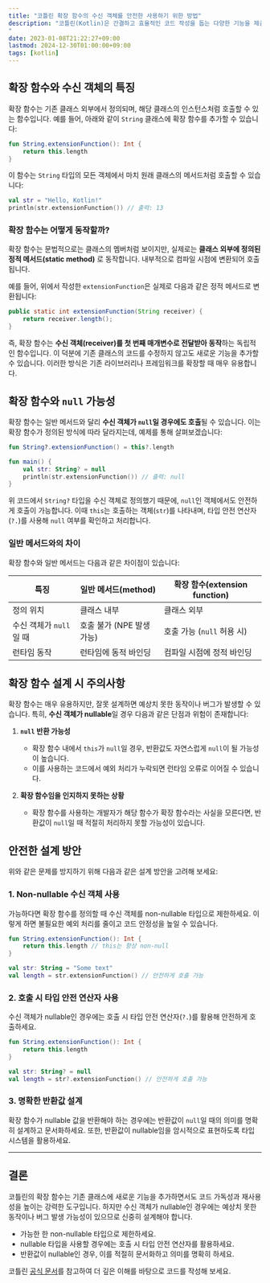 ```yaml
---
title: "코틀린 확장 함수의 수신 객체를 안전한 사용하기 위한 방법"
description: "코틀린(Kotlin)은 간결하고 효율적인 코드 작성을 돕는 다양한 기능을 제공합니다. 그중에서도 **확장 함수(Extension Function)**는 기존 클래스에 새로운 기능을 추가할 수 있는 강력한 도구입니다. 하지만 확장 함수를 사용할 때, 특히 수신 객체(receiver)가 `null`일 가능성이 있다면 주의가 필요합니다. 이번 글에서는 확장 함수의 동작 원리와 `null` 처리에 대한 안전한 사용법을 알아보겠습니다.
"
date: 2023-01-08T21:22:27+09:00
lastmod: 2024-12-30T01:00:00+09:00
tags: [kotlin]
---
```


## 확장 함수와 수신 객체의 특징

확장 함수는 기존 클래스 외부에서 정의되며, 해당 클래스의 인스턴스처럼 호출할 수 있는 함수입니다. 예를 들어, 아래와 같이 `String` 클래스에 확장 함수를 추가할 수 있습니다:

```kotlin
fun String.extensionFunction(): Int {
    return this.length
}
```

이 함수는 `String` 타입의 모든 객체에서 마치 원래 클래스의 메서드처럼 호출할 수 있습니다:

```kotlin
val str = "Hello, Kotlin!"
println(str.extensionFunction()) // 출력: 13
```

### 확장 함수는 어떻게 동작할까?

확장 함수는 문법적으로는 클래스의 멤버처럼 보이지만, 실제로는 **클래스 외부에 정의된 정적 메서드(static method)** 로 동작합니다. 내부적으로 컴파일 시점에 변환되어 호출됩니다.

예를 들어, 위에서 작성한 `extensionFunction`은 실제로 다음과 같은 정적 메서드로 변환됩니다:

```java
public static int extensionFunction(String receiver) {
    return receiver.length();
}
```

즉, 확장 함수는 **수신 객체(receiver)를 첫 번째 매개변수로 전달받아 동작**하는 독립적인 함수입니다. 이 덕분에 기존 클래스의 코드를 수정하지 않고도 새로운 기능을 추가할 수 있습니다. 이러한 방식은 기존 라이브러리나 프레임워크를 확장할 때 매우 유용합니다.

## 확장 함수와 `null` 가능성

확장 함수는 일반 메서드와 달리 **수신 객체가 `null`일 경우에도 호출**될 수 있습니다. 이는 확장 함수가 정의된 방식에 따라 달라지는데, 예제를 통해 살펴보겠습니다:

```kotlin
fun String?.extensionFunction() = this?.length

fun main() {
    val str: String? = null
    println(str.extensionFunction()) // 출력: null
}
```

위 코드에서 `String?` 타입을 수신 객체로 정의했기 때문에, `null`인 객체에서도 안전하게 호출이 가능합니다. 이때 `this`는 호출하는 객체(`str`)를 나타내며, 타입 안전 연산자(`?.`)를 사용해 `null` 여부를 확인하고 처리합니다.

### 일반 메서드와의 차이

확장 함수와 일반 메서드는 다음과 같은 차이점이 있습니다:

| **특징**           | **일반 메서드(method)** | **확장 함수(extension function)** |
|------------------|--------------------|-------------------------------|
| 정의 위치            | 클래스 내부             | 클래스 외부                        |
| 수신 객체가 `null`일 때 | 호출 불가 (NPE 발생 가능)  | 호출 가능 (`null` 허용 시)           |
| 런타임 동작           | 런타임에 동적 바인딩        | 컴파일 시점에 정적 바인딩                |

## 확장 함수 설계 시 주의사항

확장 함수는 매우 유용하지만, 잘못 설계하면 예상치 못한 동작이나 버그가 발생할 수 있습니다. 특히, **수신 객체가 nullable**일 경우 다음과 같은 단점과 위험이 존재합니다:

1. **`null` 반환 가능성**
    - 확장 함수 내에서 `this`가 `null`일 경우, 반환값도 자연스럽게 `null`이 될 가능성이 높습니다.
    - 이를 사용하는 코드에서 예외 처리가 누락되면 런타임 오류로 이어질 수 있습니다.

2. **확장 함수임을 인지하지 못하는 상황**
    - 확장 함수를 사용하는 개발자가 해당 함수가 확장 함수라는 사실을 모른다면, 반환값이 `null`일 때 적절히 처리하지 못할 가능성이 있습니다.

## 안전한 설계 방안

위와 같은 문제를 방지하기 위해 다음과 같은 설계 방안을 고려해 보세요:

### **1. Non-nullable 수신 객체 사용**
가능하다면 확장 함수를 정의할 때 수신 객체를 non-nullable 타입으로 제한하세요. 이렇게 하면 불필요한 예외 처리를 줄이고 코드 안정성을 높일 수 있습니다.

```kotlin
fun String.extensionFunction(): Int {
    return this.length // this는 항상 non-null
}

val str: String = "Some text"
val length = str.extensionFunction() // 안전하게 호출 가능
```

### **2. 호출 시 타입 안전 연산자 사용**
수신 객체가 nullable인 경우에는 호출 시 타입 안전 연산자(`?.`)를 활용해 안전하게 호출하세요.

```kotlin
fun String.extensionFunction(): Int {
    return this.length
}

val str: String? = null
val length = str?.extensionFunction() // 안전하게 호출 가능
```

### **3. 명확한 반환값 설계**
확장 함수가 nullable 값을 반환해야 하는 경우에는 반환값이 `null`일 때의 의미를 명확히 설계하고 문서화하세요. 또한, 반환값이 nullable임을 암시적으로 표현하도록 타입 시스템을 활용하세요.

---

## 결론

코틀린의 확장 함수는 기존 클래스에 새로운 기능을 추가하면서도 코드 가독성과 재사용성을 높이는 강력한 도구입니다. 하지만 수신 객체가 nullable인 경우에는 예상치 못한 동작이나 버그 발생 가능성이 있으므로 신중히 설계해야 합니다.

- 가능한 한 non-nullable 타입으로 제한하세요.
- nullable 타입을 사용할 경우에는 호출 시 타입 안전 연산자를 활용하세요.
- 반환값이 nullable인 경우, 이를 적절히 문서화하고 의미를 명확히 하세요.

코틀린 [공식 문서](https://kotlinlang.org/docs/extensions.html)를 참고하여 더 깊은 이해를 바탕으로 코드를 작성해 보세요.